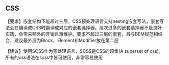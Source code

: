 ## CSS

【要求】嵌套结构不能超过三层，CSS预处理语言支持nesting嵌套写法，嵌套写法会在编译成CSS时翻译成对应的嵌套选择器。层次过多的嵌套选择器不是良好实践，会带来额外的开销且难维护。要求不超过三层的嵌套，且与BEM规范相结合，建议最外层为Block，Element和Modifier放在第二层

【建议】使用SCSS作为预处理语言，SCSS是CSS的超集(A superset of css)，所有的css语法在scss中皆可使用，非常容易使用